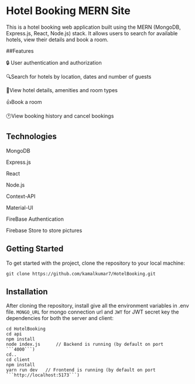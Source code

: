 # Hotel Booking MERN Site

This is a hotel booking web application built using the MERN (MongoDB, Express.js, React, Node.js) stack. It allows users to search for available hotels, view their details and book a room.

##Features

🔒 User authentication and authorization

🔍Search for hotels by location, dates and number of guests

🧾View hotel details, amenities and room types

👍Book a room

🕐View booking history and cancel bookings


## Technologies

MongoDB

Express.js

React

Node.js

Context-API

Material-UI

FireBase Authentication

Firebase Store to store pictures



## Getting Started
To get started with the project, clone the repository to your local machine:
```
git clone https://github.com/kamalkumar7/HotelBooking.git
```

## Installation
After cloning the repository, install give all the environment variables in .env file. ```MONGO_URL``` for mongo connection url and ```JWT``` for JWT secret key the dependencies for both the server and client:


```
cd HotelBooking
cd api
npm install
node index.js      // Backend is running (by default on port ```4000```)
cd..
cd client
npm install
yarn run dev   // Frontend is running (by default on port ```http://localhost:5173```)
```



